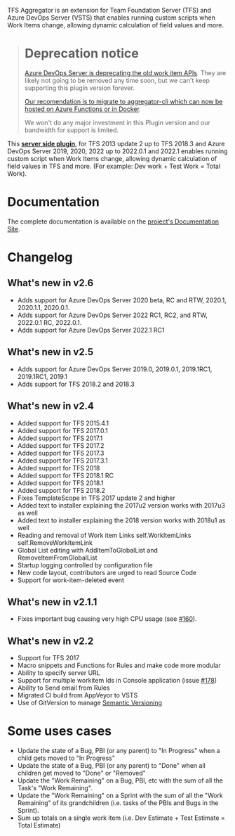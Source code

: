 ﻿TFS Aggregator is an extension for Team Foundation Server (TFS) and Azure DevOps Server (VSTS) that enables running custom scripts when Work Items change, allowing dynamic calculation of field values and more.

> # Deprecation notice
>
> [Azure DevOps Server is deprecating the old work item APIs](https://docs.microsoft.com/en-us/azure/devops/integrate/concepts/wit-client-om-deprecation?WT.mc_id=DOP-MVP-5001511&view=azure-devops). They are likely not going to be removed any time soon, but we can't keep supporting this plugin version forever. 
>
> [Our recomendation is to migrate to aggregator-cli which can now be hosted on Azure Functions or in Docker](https://github.com/tfsaggregator/aggregator-cli).
>
> We won't do any major investment in this Plugin version and our bandwidth for support is limited.

This [**server side plugin**](https://github.com/tfsaggregator/tfsaggregator/releases), for TFS 2013 update 2 up to TFS 2018.3 and Azure DevOps Server 2019, 2020, 2022 up to 2022.0.1 and 2022.1 enables running custom script when Work Items change, allowing dynamic calculation of field values in TFS and more. (For example: Dev work + Test Work = Total Work).

# Documentation
The complete documentation is available on the [project's Documentation Site](https://tfsaggregator.github.io/).

# Changelog

## What's new in v2.6
* Adds support for Azure DevOps Server 2020 beta, RC and RTW, 2020.1, 2020.1.1, 2020.0.1. 
* Adds support for Azure DevOps Server 2022 RC1, RC2, and RTW, 2022.0.1 RC, 2022.0.1.
* Adds support for Azure DevOps Server 2022.1 RC1

## What's new in v2.5

* Adds support for Azure DevOps Server 2019.0, 2019.0.1, 2019.1RC1, 2019.1RC1, 2019.1
* Adds support for TFS 2018.2 and 2018.3

## What's new in v2.4

* Added support for TFS 2015.4.1
* Added support for TFS 2017.0.1
* Added support for TFS 2017.1
* Added support for TFS 2017.2
* Added support for TFS 2017.3
* Added support for TFS 2017.3.1
* Added support for TFS 2018
* Added support for TFS 2018.1 RC
* Added support for TFS 2018.1
* Added support for TFS 2018.2
* Fixes TemplateScope in TFS 2017 update 2 and higher
* Added text to installer explaining the 2017u2 version works with 2017u3 as well
* Added text to installer explaining the 2018 version works with 2018u1 as well
* Reading and removal of Work item Links self.WorkItemLinks self.RemoveWorkItemLink
* Global List editing with AddItemToGlobalList and RemoveItemFromGlobalList
* Startup logging controlled by configuration file
* New code layout, contributors are urged to read Source Code
* Support for work-item-deleted event

## What's new in v2.1.1

* Fixes important bug causing very high CPU usage (see [#160](https://github.com/tfsaggregator/tfsaggregator/issues/160)).

## What's new in v2.2

* Support for TFS 2017
* Macro snippets and Functions for Rules and make code more modular
* Ability to specify server URL
* Support for multiple workitem Ids in Console application (issue [#178](https://github.com/tfsaggregator/tfsaggregator/issues/178))
* Ability to Send email from Rules
* Migrated CI build from AppVeyor to VSTS
* Use of GitVersion to manage [Semantic Versioning](http://semver.org/)

# Some uses cases

* Update the state of a Bug, PBI (or any parent) to "In Progress" when a child gets moved to "In Progress"
* Update the state of a Bug, PBI (or any parent) to "Done" when all children get moved to "Done" or "Removed"
* Update the "Work Remaining" on a Bug, PBI, etc with the sum of all the Task's "Work Remaining".
* Update the "Work Remaining" on a Sprint with the sum of all the "Work Remaining" of its grandchildren (i.e. tasks of the PBIs and Bugs in the Sprint).
* Sum up totals on a single work item (i.e. Dev Estimate + Test Estimate = Total Estimate)
